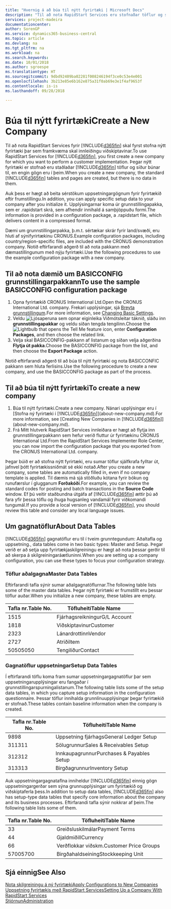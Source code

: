 ```yaml
---
title: "Hvernig á að búa til nýtt fyrirtæki | Microsoft Docs"
description: "Til að nota RapidStart Services eru stofnaðar töflur og síður en engin gögn eru í þeim."
services: project-madeira
documentationcenter: 
author: SorenGP
ms.service: dynamics365-business-central
ms.topic: article
ms.devlang: na
ms.tgt_pltfrm: na
ms.workload: na
ms.search.keywords: 
ms.date: 10/01/2018
ms.author: sgroespe
ms.translationtype: HT
ms.sourcegitcommit: 9dbd92409ba02281f008246194f3ce0c53e4e001
ms.openlocfilehash: 3b213e85e6b162e875a31f0ab69e3e1f4af9653f
ms.contentlocale: is-is
ms.lasthandoff: 09/28/2018

---
```

# <a name="create-a-new-company"></a><span data-ttu-id="10ead-103">Búa til nýtt fyrirtæki</span><span class="sxs-lookup"><span data-stu-id="10ead-103">Create a New Company</span></span>
<span data-ttu-id="10ead-104">Til að nota RapidStart Services fyrir [!INCLUDE[d365fin](includes/d365fin_md.md)] skal fyrst stofna nýtt fyrirtæki þar sem framkvæma skal innleiðingu viðskiptavinar.</span><span class="sxs-lookup"><span data-stu-id="10ead-104">To use RapidStart Services for [!INCLUDE[d365fin](includes/d365fin_md.md)], you first create a new company for which you want to perform a customer implementation.</span></span> <span data-ttu-id="10ead-105">Þegar nýtt fyrirtæki er stofnað eru staðlaðar [!INCLUDE[d365fin](includes/d365fin_md.md)] töflur og síður búnar til, en engin gögn eru í þeim.</span><span class="sxs-lookup"><span data-stu-id="10ead-105">When you create a new company, the standard [!INCLUDE[d365fin](includes/d365fin_md.md)] tables and pages are created, but there is no data in them.</span></span>

<span data-ttu-id="10ead-106">Auk þess er hægt að beita sérstökum uppsetningargögnum fyrir fyrirtækið eftir frumstillingu.</span><span class="sxs-lookup"><span data-stu-id="10ead-106">In addition, you can apply specific setup data to your company after you initialize it.</span></span> <span data-ttu-id="10ead-107">Upplýsingarnar koma úr grunnstillingapakka, sem er .rapidstart skrá, sem afhendir innihald á samþjöppuðu formi.</span><span class="sxs-lookup"><span data-stu-id="10ead-107">The information is provided in a configuration package, a .rapidstart file, which delivers content in a compressed format.</span></span>  

<span data-ttu-id="10ead-108">Dæmi um grunnstillingarpakka, þ.m.t. sértækar skrár fyrir land/svæði, eru hluti af sýnifyrirtækinu CRONUS.</span><span class="sxs-lookup"><span data-stu-id="10ead-108">Example configuration packages, including country/region-specific files, are included with the CRONUS demonstration company.</span></span> <span data-ttu-id="10ead-109">Notið eftirfarandi aðgerð til að nota pakkann með dæmastillingunum með nýju fyrirtæki.</span><span class="sxs-lookup"><span data-stu-id="10ead-109">Use the following procedures to use the example configuration package with a new company.</span></span>  

## <a name="to-use-the-sample-basicconfig-configuration-package"></a><span data-ttu-id="10ead-110">Til að nota dæmið um BASICCONFIG grunnstillingarpakkann</span><span class="sxs-lookup"><span data-stu-id="10ead-110">To use the sample BASICCONFIG configuration package</span></span>  
1. <span data-ttu-id="10ead-111">Opna fyrirtækið CRONUS International Ltd.</span><span class="sxs-lookup"><span data-stu-id="10ead-111">Open the CRONUS International Ltd. company.</span></span> <span data-ttu-id="10ead-112">Frekari upplýsingar, sjá [Breyta grunnstillingum](ui-change-basic-settings.md).</span><span class="sxs-lookup"><span data-stu-id="10ead-112">For more information, see [Changing Basic Settings](ui-change-basic-settings.md).</span></span>
2. <span data-ttu-id="10ead-113">Veldu ![Ljósaperuna sem opnar eiginleika Viðmótsleitar](media/ui-search/search_small.png "Segðu mér hvað þú vilt gera") táknið, sláðu inn **grunnstillingapakkar** og veldu síðan tengda tengilinn.</span><span class="sxs-lookup"><span data-stu-id="10ead-113">Choose the ![Lightbulb that opens the Tell Me feature](media/ui-search/search_small.png "Tell me what you want to do") icon, enter **Configuration Packages**, and then choose the related link.</span></span>  
3. <span data-ttu-id="10ead-114">Velja skal BASICCONFIG-pakkann af listanum og síðan velja aðgerðina **Flytja út pakka**.</span><span class="sxs-lookup"><span data-stu-id="10ead-114">Choose the BASICCONFIG package from the list, and then choose the **Export Package** action.</span></span>  

<span data-ttu-id="10ead-115">Notið eftirfarandi aðgerð til að búa til nýtt fyrirtæki og nota BASICCONFIC pakkann sem hluta ferlisins.</span><span class="sxs-lookup"><span data-stu-id="10ead-115">Use the following procedure to create a new company, and use the BASICCONFIG package as part of the process.</span></span>  

## <a name="to-create-a-new-company"></a><span data-ttu-id="10ead-116">Til að búa til nýtt fyrirtæki</span><span class="sxs-lookup"><span data-stu-id="10ead-116">To create a new company</span></span>  
1. <span data-ttu-id="10ead-117">Búa til nýtt fyrirtæki.</span><span class="sxs-lookup"><span data-stu-id="10ead-117">Create a new company.</span></span> <span data-ttu-id="10ead-118">Nánari upplýsingar eru í [Stofna ný fyrirtæki í [!INCLUDE[d365fin](includes/d365fin_md.md)]](about-new-company.md).</span><span class="sxs-lookup"><span data-stu-id="10ead-118">For more information, see [Creating New Companies in [!INCLUDE[d365fin](includes/d365fin_md.md)]](about-new-company.md).</span></span>
2. <span data-ttu-id="10ead-119">Frá Mitt hlutverk RapidStart Services innleiðara er hægt að flytja inn grunnstillingarpakkann sem hefur verið fluttur úr fyrirtækinu CRONUS International Ltd.</span><span class="sxs-lookup"><span data-stu-id="10ead-119">From the RapidStart Services Implementer Role Center, you can now import the configuration package that you exported from the CRONUS International Ltd. company.</span></span>

<span data-ttu-id="10ead-120">Þegar búið er að stofna nýtt fyrirtæki, eru sumar töflur sjálfkrafa fylltar út, jafnvel þótt fyrirtækissniðmát sé ekki notað.</span><span class="sxs-lookup"><span data-stu-id="10ead-120">After you create a new company, some tables are automatically filled in, even if no company template is applied.</span></span> <span data-ttu-id="10ead-121">Til dæmis má sjá stöðluðu kótana fyrir bókun og runufærslur í glugganum **Forðakóði**.</span><span class="sxs-lookup"><span data-stu-id="10ead-121">For example, you can review the standard codes for posting and batch transactions in the **Source Code** window.</span></span> <span data-ttu-id="10ead-122">Ef þú veitir staðbundna útgáfa af [!INCLUDE[d365fin](includes/d365fin_md.md)] ættir þú að fara yfir þessa töflu og íhuga hugsanleg vandamál fyrir viðkomandi tungumál.</span><span class="sxs-lookup"><span data-stu-id="10ead-122">If you provide a local version of [!INCLUDE[d365fin](includes/d365fin_md.md)], you should review this table and consider any local language issues.</span></span>

## <a name="about-data-tables"></a><span data-ttu-id="10ead-123">Um gagnatöflur</span><span class="sxs-lookup"><span data-stu-id="10ead-123">About Data Tables</span></span>
[!INCLUDE[d365fin](includes/d365fin_md.md)] <span data-ttu-id="10ead-124">gagnatöflur eru til í tveim grunntegundum: Aðaltafla og uppsetning.</span><span class="sxs-lookup"><span data-stu-id="10ead-124">, data tables come in two basic types: Master and Setup.</span></span> <span data-ttu-id="10ead-125">Þegar verið er að setja upp fyrirtækjaskilgreiningu er hægt að nota þessar gerðir til að skerpa á skilgreiningaráætluninni.</span><span class="sxs-lookup"><span data-stu-id="10ead-125">When you are setting up a company configuration, you can use these types to focus your configuration strategy.</span></span>  

### <a name="master-data-tables"></a><span data-ttu-id="10ead-126">Töflur aðalgagna</span><span class="sxs-lookup"><span data-stu-id="10ead-126">Master Data Tables</span></span>  
<span data-ttu-id="10ead-127">Eftirfarandi tafla sýnir sumar aðalgagnatöflurnar.</span><span class="sxs-lookup"><span data-stu-id="10ead-127">The following table lists some of the master data tables.</span></span> <span data-ttu-id="10ead-128">Þegar nýtt fyrirtæki er frumstillt eru þessar töflur auðar.</span><span class="sxs-lookup"><span data-stu-id="10ead-128">When you initialize a new company, these tables are empty.</span></span>  

|<span data-ttu-id="10ead-129">Tafla nr.</span><span class="sxs-lookup"><span data-stu-id="10ead-129">Table No.</span></span>|<span data-ttu-id="10ead-130">Töfluheiti</span><span class="sxs-lookup"><span data-stu-id="10ead-130">Table Name</span></span>|  
|-------------------|--------------------|  
|<span data-ttu-id="10ead-131">15</span><span class="sxs-lookup"><span data-stu-id="10ead-131">15</span></span>|<span data-ttu-id="10ead-132">Fjárhagsreikningur</span><span class="sxs-lookup"><span data-stu-id="10ead-132">G/L Account</span></span>|  
|<span data-ttu-id="10ead-133">18</span><span class="sxs-lookup"><span data-stu-id="10ead-133">18</span></span>|<span data-ttu-id="10ead-134">Viðskiptavinur</span><span class="sxs-lookup"><span data-stu-id="10ead-134">Customer</span></span>|  
|<span data-ttu-id="10ead-135">23</span><span class="sxs-lookup"><span data-stu-id="10ead-135">23</span></span>|<span data-ttu-id="10ead-136">Lánardrottinn</span><span class="sxs-lookup"><span data-stu-id="10ead-136">Vendor</span></span>|  
|<span data-ttu-id="10ead-137">27</span><span class="sxs-lookup"><span data-stu-id="10ead-137">27</span></span>|<span data-ttu-id="10ead-138">Atriði</span><span class="sxs-lookup"><span data-stu-id="10ead-138">Item</span></span>|  
|<span data-ttu-id="10ead-139">5050</span><span class="sxs-lookup"><span data-stu-id="10ead-139">5050</span></span>|<span data-ttu-id="10ead-140">Tengiliður</span><span class="sxs-lookup"><span data-stu-id="10ead-140">Contact</span></span>|  

### <a name="setup-data-tables"></a><span data-ttu-id="10ead-141">Gagnatöflur uppsetningar</span><span class="sxs-lookup"><span data-stu-id="10ead-141">Setup Data Tables</span></span>  
<span data-ttu-id="10ead-142">Í eftirfarandi töflu koma fram sumar uppsetningargagnatöflur þar sem uppsetningarupplýsingar eru fangaðar í grunnstillingarspurningalistanum.</span><span class="sxs-lookup"><span data-stu-id="10ead-142">The following table lists some of the setup data tables, in which you capture setup information in the configuration questionnaire.</span></span> <span data-ttu-id="10ead-143">Þessar töflur innihalda grunnlínuupplýsingar þegar fyrirtækið er stofnað.</span><span class="sxs-lookup"><span data-stu-id="10ead-143">These tables contain baseline information when the company is created.</span></span>  

|<span data-ttu-id="10ead-144">Tafla nr.</span><span class="sxs-lookup"><span data-stu-id="10ead-144">Table No.</span></span>|<span data-ttu-id="10ead-145">Töfluheiti</span><span class="sxs-lookup"><span data-stu-id="10ead-145">Table Name</span></span>|  
|-------------------|--------------------|  
|<span data-ttu-id="10ead-146">98</span><span class="sxs-lookup"><span data-stu-id="10ead-146">98</span></span>|<span data-ttu-id="10ead-147">Uppsetning fjárhags</span><span class="sxs-lookup"><span data-stu-id="10ead-147">General Ledger Setup</span></span>|  
|<span data-ttu-id="10ead-148">311</span><span class="sxs-lookup"><span data-stu-id="10ead-148">311</span></span>|<span data-ttu-id="10ead-149">Sölugrunnur</span><span class="sxs-lookup"><span data-stu-id="10ead-149">Sales & Receivables Setup</span></span>|  
|<span data-ttu-id="10ead-150">312</span><span class="sxs-lookup"><span data-stu-id="10ead-150">312</span></span>|<span data-ttu-id="10ead-151">Innkaupagrunnur</span><span class="sxs-lookup"><span data-stu-id="10ead-151">Purchases & Payables Setup</span></span>|  
|<span data-ttu-id="10ead-152">313</span><span class="sxs-lookup"><span data-stu-id="10ead-152">313</span></span>|<span data-ttu-id="10ead-153">Birgðagrunnur</span><span class="sxs-lookup"><span data-stu-id="10ead-153">Inventory Setup</span></span>|  

<span data-ttu-id="10ead-154">Auk uppsetningargagnataflna inniheldur [!INCLUDE[d365fin](includes/d365fin_md.md)] einnig gögn uppsetningargerðar sem sýna grunnupplýsingar um fyrirtækið og viðskiptaferla þess.</span><span class="sxs-lookup"><span data-stu-id="10ead-154">In addition to setup data tables, [!INCLUDE[d365fin](includes/d365fin_md.md)] also has setup-type data tables that specify core information about the company and its business processes.</span></span> <span data-ttu-id="10ead-155">Eftirfarandi tafla sýnir nokkrar af þeim.</span><span class="sxs-lookup"><span data-stu-id="10ead-155">The following table lists some of them.</span></span>  

|<span data-ttu-id="10ead-156">Tafla nr.</span><span class="sxs-lookup"><span data-stu-id="10ead-156">Table No.</span></span>|<span data-ttu-id="10ead-157">Töfluheiti</span><span class="sxs-lookup"><span data-stu-id="10ead-157">Table Name</span></span>|  
|-------------------|--------------------|  
|<span data-ttu-id="10ead-158">3</span><span class="sxs-lookup"><span data-stu-id="10ead-158">3</span></span>|<span data-ttu-id="10ead-159">Greiðsluskilmálar</span><span class="sxs-lookup"><span data-stu-id="10ead-159">Payment Terms</span></span>|  
|<span data-ttu-id="10ead-160">4</span><span class="sxs-lookup"><span data-stu-id="10ead-160">4</span></span>|<span data-ttu-id="10ead-161">Gjaldmiðill</span><span class="sxs-lookup"><span data-stu-id="10ead-161">Currency</span></span>|  
|<span data-ttu-id="10ead-162">6</span><span class="sxs-lookup"><span data-stu-id="10ead-162">6</span></span>|<span data-ttu-id="10ead-163">Verðflokkar viðskm.</span><span class="sxs-lookup"><span data-stu-id="10ead-163">Customer Price Groups</span></span>|  
|<span data-ttu-id="10ead-164">5700</span><span class="sxs-lookup"><span data-stu-id="10ead-164">5700</span></span>|<span data-ttu-id="10ead-165">Birgðahaldseining</span><span class="sxs-lookup"><span data-stu-id="10ead-165">Stockkeeping Unit</span></span>|

  

## <a name="see-also"></a><span data-ttu-id="10ead-166">Sjá einnig</span><span class="sxs-lookup"><span data-stu-id="10ead-166">See Also</span></span>  
[<span data-ttu-id="10ead-167">Nota skilgreiningu á ný fyrirtæki</span><span class="sxs-lookup"><span data-stu-id="10ead-167">Apply Configurations to New Companies</span></span>](admin-apply-configuration-to-new-companies.md)  
[<span data-ttu-id="10ead-168">Uppsetning fyrirtækis með RapidStart Services</span><span class="sxs-lookup"><span data-stu-id="10ead-168">Setting Up a Company With RapidStart Services</span></span>](admin-set-up-a-company-with-rapidstart.md)  
[<span data-ttu-id="10ead-169">Stjórnun</span><span class="sxs-lookup"><span data-stu-id="10ead-169">Administration</span></span>](admin-setup-and-administration.md)

